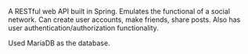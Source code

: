 A RESTful web API built in Spring. Emulates the functional of a social network. Can create user accounts, make friends, share posts. Also has user authentication/authorization functionality.

Used MariaDB as the database. 